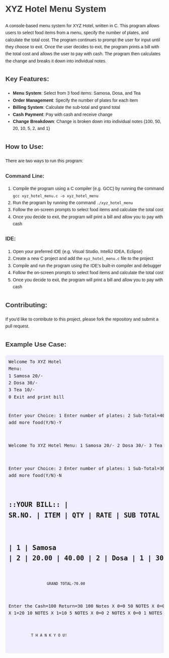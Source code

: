 <!DOCTYPE html>
<html lang="en">
<head>
    <meta charset="UTF-8">
    <meta name="viewport" content="width=device-width, initial-scale=1.0">

</head>
<body style="font-family: Arial, sans-serif; line-height: 1.6; margin: 20px;">

<h1 style="color: #333;">XYZ Hotel Menu System</h1>

<p>A console-based menu system for XYZ Hotel, written in C. This program allows users to select food items from a menu, specify the number of plates, and calculate the total cost. The program continues to prompt the user for input until they choose to exit. Once the user decides to exit, the program prints a bill with the total cost and allows the user to pay with cash. The program then calculates the change and breaks it down into individual notes.</p>

<h2 style="color: #333;">Key Features:</h2>
<ul>
  <li><strong>Menu System</strong>: Select from 3 food items: Samosa, Dosa, and Tea</li>
  <li><strong>Order Management</strong>: Specify the number of plates for each item</li>
  <li><strong>Billing System</strong>: Calculate the sub-total and grand total</li>
  <li><strong>Cash Payment</strong>: Pay with cash and receive change</li>
  <li><strong>Change Breakdown</strong>: Change is broken down into individual notes (100, 50, 20, 10, 5, 2, and 1)</li>
</ul>

<h2 style="color: #333;">How to Use:</h2>
<p>There are two ways to run this program:</p>

<h3 style="color: #333;">Command Line:</h3>
<ol>
  <li>Compile the program using a C compiler (e.g. GCC) by running the command <code>gcc xyz_hotel_menu.c -o xyz_hotel_menu</code></li>
  <li>Run the program by running the command <code>./xyz_hotel_menu</code></li>
  <li>Follow the on-screen prompts to select food items and calculate the total cost</li>
  <li>Once you decide to exit, the program will print a bill and allow you to pay with cash</li>
</ol>

<h3 style="color: #333;">IDE:</h3>
<ol>
  <li>Open your preferred IDE (e.g. Visual Studio, IntelliJ IDEA, Eclipse)</li>
  <li>Create a new C project and add the <code>xyz_hotel_menu.c</code> file to the project</li>
  <li>Compile and run the program using the IDE's built-in compiler and debugger</li>
  <li>Follow the on-screen prompts to select food items and calculate the total cost</li>
  <li>Once you decide to exit, the program will print a bill and allow you to pay with cash</li>
</ol>

<h2 style="color: #333;">Contributing:</h2>
<p>If you'd like to contribute to this project, please fork the repository and submit a pull request.</p>

<h2 style="color: #333;">Example Use Case:</h2>
<pre style="background-color: #eef; padding: 10px; border-radius: 5px; overflow: auto;">
Welcome To XYZ Hotel
Menu:
1 Samosa 20/-
2 Dosa 30/-
3 Tea 10/-
0 Exit and print bill

Enter your Choice: 1
Enter number of plates: 2
 Sub-Total=40.00
Wanna add more food(Y/N)-Y

Welcome To XYZ Hotel
Menu:
1 Samosa 20/-
2 Dosa 30/-
3 Tea 10/-

Enter your Choice: 2
Enter number of plates: 1
 Sub-Total=30.00
Wanna add more food(Y/N)-N

::YOUR BILL::
|   SR.NO.  |   ITEM   |   QTY   |   RATE   |   SUB TOTAL
------------------------------------------------------------------------------------
|    1      |  Samosa  |    2    |  20.00   |   40.00
|    2      |   Dosa   |    1    |  30.00   |   30.00
------------------------------------------------------------------------------------
                     GRAND TOTAL-70.00
Enter the Cash=100
Return=30
100 Notes X 0=0
50 NOTES X 0=0
20 NOTES X 1=20
10 NOTES X 1=10
5 NOTES X 0=0
2 NOTES X 0=0
1 NOTES X 0=0

              T H A N K Y O U!
</pre>

</body>
</html>
